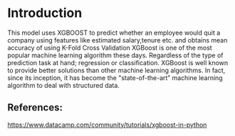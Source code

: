 # Introduction
This model uses XGBOOST to predict whether an employee would quit a company using features like estimated salary,tenure etc. and obtains mean accuracy of using K-Fold Cross Validation
XGBoost is one of the most popular machine learning algorithm these days. Regardless of the type of prediction task at hand; regression or classification.
XGBoost is well known to provide better solutions than other machine learning algorithms. In fact, since its inception, it has become the "state-of-the-art” machine learning algorithm to deal with structured data.




## References:
https://www.datacamp.com/community/tutorials/xgboost-in-python
